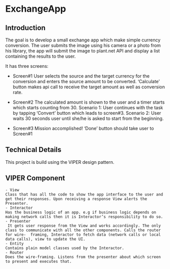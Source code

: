 # ExchangeApp

## Introduction
The goal is to develop a small exchange app which make simple currency conversion.
The user submits the image using his camera or a photo from his library, the app will submit the image to plant.net API and display a list containing the results to the user.

 It has three screens:
 - Screen#1
    User selects the source and the target currency for the conversion and enters the source amount to be converted. ‘Calculate’ button makes api call to receive the target amount as well as conversion rate.
    
- Screen#2
    The calculated amount is shown to the user and a timer starts which starts counting from 30.
    Scenario 1: User continues with the task by tapping ‘Convert’ button which leads to screen#3.
    Scenario 2: User waits 30 seconds user until she/he is asked to start from the beginning. 
    
- Screen#3
    Mission accomplished! ‘Done’ button should take user to Screen#1
    
    
## Technical Details
This project is build using the VIPER design pattern.

## VIPER Component
    - View
    Class that has all the code to show the app interface to the user and get their responses. Upon receiving a response View alerts the Presenter.
    - Interactor
    Has the business logic of an app. e.g if business logic depends on making network calls then it is Interactor’s responsibility to do so.
    - Presenter
     It gets user response from the View and works accordingly. The only class to communicate with all the other components. Calls the router for wire-  framing, Interactor to fetch data (network calls or local data calls), view to update the UI.
    - Entity
    Contains plain model classes used by the Interactor.
    - Router
    Does the wire-framing. Listens from the presenter about which screen to present and executes that.
